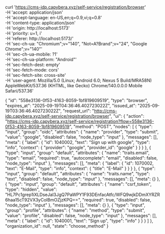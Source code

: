 curl 'https://cms-idp.capybera.xyz/self-service/registration/browser' \
  -H 'accept: application/json' \
  -H 'accept-language: en-US,en;q=0.9,vi;q=0.8' \
  -H 'content-type: application/json' \
  -H 'origin: http://localhost:5173' \
  -H 'priority: u=1, i' \
  -H 'referer: http://localhost:5173/' \
  -H 'sec-ch-ua: "Chromium";v="140", "Not=A?Brand";v="24", "Google Chrome";v="140"' \
  -H 'sec-ch-ua-mobile: ?1' \
  -H 'sec-ch-ua-platform: "Android"' \
  -H 'sec-fetch-dest: empty' \
  -H 'sec-fetch-mode: cors' \
  -H 'sec-fetch-site: cross-site' \
  -H 'user-agent: Mozilla/5.0 (Linux; Android 6.0; Nexus 5 Build/MRA58N) AppleWebKit/537.36 (KHTML, like Gecko) Chrome/140.0.0.0 Mobile Safari/537.36'

  {
    "id": "558e3136-0f53-4163-8059-1bf819609519",
    "type": "browser",
    "expires_at": "2025-09-19T04:36:46.402723022Z",
    "issued_at": "2025-09-19T03:36:46.402723022Z",
    "request_url": "http://cms-idp.capybera.xyz/self-service/registration/browser",
    "ui": {
        "action": "https://cms-idp.capybera.xyz/self-service/registration?flow=558e3136-0f53-4163-8059-1bf819609519",
        "method": "POST",
        "nodes": [
            {
                "type": "input",
                "group": "oidc",
                "attributes": {
                    "name": "provider",
                    "type": "submit",
                    "value": "google",
                    "disabled": false,
                    "node_type": "input"
                },
                "messages": [],
                "meta": {
                    "label": {
                        "id": 1040002,
                        "text": "Sign up with google",
                        "type": "info",
                        "context": {
                            "provider": "google",
                            "provider_id": "google"
                        }
                    }
                }
            },
            {
                "type": "input",
                "group": "default",
                "attributes": {
                    "name": "traits.email",
                    "type": "email",
                    "required": true,
                    "autocomplete": "email",
                    "disabled": false,
                    "node_type": "input"
                },
                "messages": [],
                "meta": {
                    "label": {
                        "id": 1070002,
                        "text": "E-Mail",
                        "type": "info",
                        "context": {
                            "title": "E-Mail"
                        }
                    }
                }
            },
            {
                "type": "input",
                "group": "default",
                "attributes": {
                    "name": "traits.name",
                    "type": "text",
                    "disabled": false,
                    "node_type": "input"
                },
                "messages": [],
                "meta": {}
            },
            {
                "type": "input",
                "group": "default",
                "attributes": {
                    "name": "csrf_token",
                    "type": "hidden",
                    "value": "HL7Pc1grep1iXLDseJaI3JgQ7PaWPY1F93DEnfacAtfc/WFQ9wjkDDmXYRZR6haa15cT92VX3yColBmOZjzKPQ==",
                    "required": true,
                    "disabled": false,
                    "node_type": "input"
                },
                "messages": [],
                "meta": {}
            },
            {
                "type": "input",
                "group": "profile",
                "attributes": {
                    "name": "method",
                    "type": "submit",
                    "value": "profile",
                    "disabled": false,
                    "node_type": "input"
                },
                "messages": [],
                "meta": {
                    "label": {
                        "id": 1040001,
                        "text": "Sign up",
                        "type": "info"
                    }
                }
            }
        ]
    },
    "organization_id": null,
    "state": "choose_method"
}